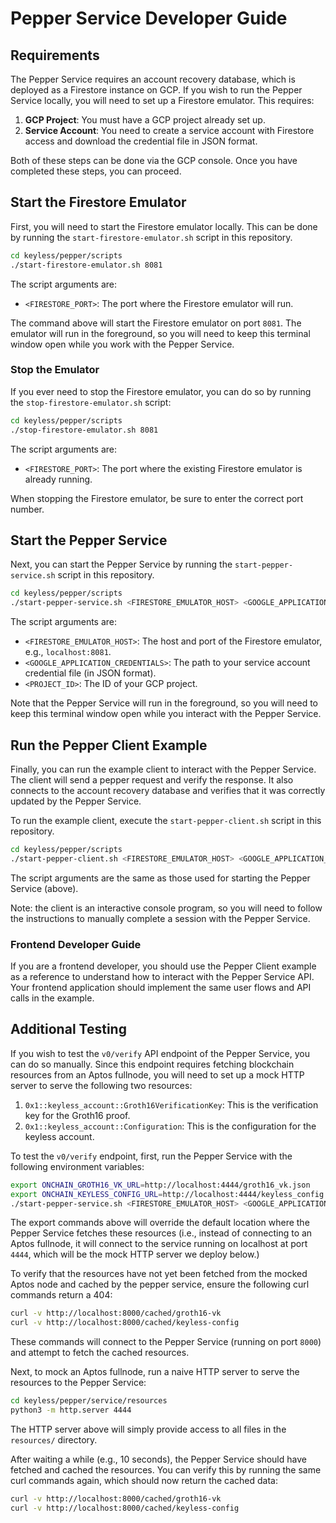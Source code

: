 # Pepper Service Developer Guide

## Requirements

The Pepper Service requires an account recovery database, which is deployed as a Firestore instance on GCP.
If you wish to run the Pepper Service locally, you will need to set up a Firestore emulator. This requires:
1. **GCP Project**: You must have a GCP project already set up.
2. **Service Account**: You need to create a service account with Firestore access and download the credential file 
   in JSON format.

Both of these steps can be done via the GCP console. Once you have completed these steps, you can proceed.

## Start the Firestore Emulator

First, you will need to start the Firestore emulator locally. This can be done by running the
`start-firestore-emulator.sh` script in this repository.

```bash
cd keyless/pepper/scripts
./start-firestore-emulator.sh 8081
````

The script arguments are:
- `<FIRESTORE_PORT>`: The port where the Firestore emulator will run.

The command above will start the Firestore emulator on port `8081`. The emulator will run in the foreground, so you
will need to keep this terminal window open while you work with the Pepper Service.

### Stop the Emulator

If you ever need to stop the Firestore emulator, you can do so by running the `stop-firestore-emulator.sh` script:
```bash
cd keyless/pepper/scripts
./stop-firestore-emulator.sh 8081
```

The script arguments are:
- `<FIRESTORE_PORT>`: The port where the existing Firestore emulator is already running.

When stopping the Firestore emulator, be sure to enter the correct port number.

## Start the Pepper Service

Next, you can start the Pepper Service by running the `start-pepper-service.sh` script in this repository.

```bash
cd keyless/pepper/scripts
./start-pepper-service.sh <FIRESTORE_EMULATOR_HOST> <GOOGLE_APPLICATION_CREDENTIALS> <PROJECT_ID>
```

The script arguments are:
- `<FIRESTORE_EMULATOR_HOST>`: The host and port of the Firestore emulator, e.g., `localhost:8081`.
- `<GOOGLE_APPLICATION_CREDENTIALS>`: The path to your service account credential file (in JSON format).
- `<PROJECT_ID>`: The ID of your GCP project.

Note that the Pepper Service will run in the foreground, so you will need to keep this terminal
window open while you interact with the Pepper Service.

## Run the Pepper Client Example

Finally, you can run the example client to interact with the Pepper Service. The client will send a
pepper request and verify the response. It also connects to the account recovery database and
verifies that it was correctly updated by the Pepper Service.

To run the example client, execute the `start-pepper-client.sh` script in this repository.

```bash
cd keyless/pepper/scripts
./start-pepper-client.sh <FIRESTORE_EMULATOR_HOST> <GOOGLE_APPLICATION_CREDENTIALS> <PROJECT_ID>
```

The script arguments are the same as those used for starting the Pepper Service (above).

Note: the client is an interactive console program, so you will need to follow the instructions
to manually complete a session with the Pepper Service.

### Frontend Developer Guide

If you are a frontend developer, you should use the Pepper Client example as a reference to
understand how to interact with the Pepper Service API. Your frontend application should
implement the same user flows and API calls in the example.

## Additional Testing

If you wish to test the `v0/verify` API endpoint of the Pepper Service, you can do so manually.
Since this endpoint requires fetching blockchain resources from an Aptos fullnode, you will
need to set up a mock HTTP server to serve the following two resources:
1. `0x1::keyless_account::Groth16VerificationKey`: This is the verification key for the Groth16 proof.
2. `0x1::keyless_account::Configuration`: This is the configuration for the keyless account.

To test the `v0/verify` endpoint, first, run the Pepper Service with the following environment variables:

```bash
export ONCHAIN_GROTH16_VK_URL=http://localhost:4444/groth16_vk.json
export ONCHAIN_KEYLESS_CONFIG_URL=http://localhost:4444/keyless_config.json
./start-pepper-service.sh <FIRESTORE_EMULATOR_HOST> <GOOGLE_APPLICATION_CREDENTIALS> <PROJECT_ID>
```

The export commands above will override the default location where the Pepper Service fetches these resources
(i.e., instead of connecting to an Aptos fullnode, it will connect to the service running on localhost at
port `4444`, which will be the mock HTTP server we deploy below.)

To verify that the resources have not yet been fetched from the mocked Aptos node and cached by the pepper service,
ensure the following curl commands return a 404:

```bash
curl -v http://localhost:8000/cached/groth16-vk
curl -v http://localhost:8000/cached/keyless-config
```

These commands will connect to the Pepper Service (running on port `8000`) and attempt to fetch the cached resources.

Next, to mock an Aptos fullnode, run a naive HTTP server to serve the resources to the Pepper Service:
```bash
cd keyless/pepper/service/resources
python3 -m http.server 4444
```

The HTTP server above will simply provide access to all files in the `resources/` directory.

After waiting a while (e.g., 10 seconds), the Pepper Service should have fetched and cached the resources.
You can verify this by running the same curl commands again, which should now return the cached data:

```bash
curl -v http://localhost:8000/cached/groth16-vk
curl -v http://localhost:8000/cached/keyless-config
```
